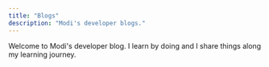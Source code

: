 ```yaml
---
title: "Blogs"
description: "Modi's developer blogs."
---
```


Welcome to Modi's developer blog. 
I learn by doing and I share things along my learning journey.